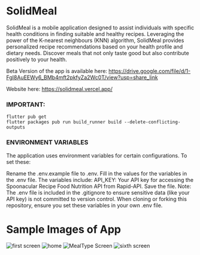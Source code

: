 # SolidMeal

SolidMeal is a mobile application designed to assist individuals with specific health conditions in finding suitable and healthy recipes. Leveraging the power of the K-nearest neighbours (KNN) algorithm, SolidMeal provides personalized recipe recommendations based on your health profile and dietary needs. Discover meals that not only taste good but also contribute positively to your health.

Beta Version of the app is available here: 
https://drive.google.com/file/d/1-FgI8AuEEWy6_BMb4mft2pkfyZa2Wc0T/view?usp=share_link

Website here:
https://solidmeal.vercel.app/

### IMPORTANT:

```
flutter pub get
flutter packages pub run build_runner build --delete-conflicting-outputs
```
### ENVIRONMENT VARIABLES
The application uses environment variables for certain configurations. To set these:

Rename the .env.example file to .env.
Fill in the values for the variables in the .env file. The variables include:
API_KEY: Your API key for accessing the Spoonacular Recipe Food Nutrition API from Rapid-API.
Save the file.
Note: The .env file is included in the .gitignore to ensure sensitive data (like your API key) is not committed to version control. When cloning or forking this repository, ensure you set these variables in your own .env file.


# Sample Images of App

![first screen](https://github.com/Coder-Jon014/SolidMeal_App/assets/71227832/aac098ad-db40-4900-abbf-736b8826dea0)
![home](https://github.com/Coder-Jon014/SolidMeal_App/assets/71227832/89e3cb4f-f36a-43ae-b21b-edfc9b4ee9ae)
![MealType Screen](https://github.com/Coder-Jon014/SolidMeal_App/assets/71227832/35b7fd61-6e08-480f-bad2-55e448cff195)
![sixth screen](https://github.com/Coder-Jon014/SolidMeal_App/assets/71227832/04ec3f74-c5e1-4397-85b2-d8d39e07360b)




